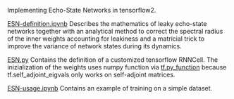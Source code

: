 Implementing Echo-State Networks in tensorflow2.

[ESN-definition.ipynb](ESN-definition.ipynb) Describes the mathematics of leaky echo-state 
networks together with an analytical method to correct the spectral radius of the inner weights 
accounting for leakiness and a matricial trick to improve the variance of network states 
during its dynamics.

[ESN.py](ESN.py) Contains the definition of a customized tensorflow RNNCell. 
The inizialization of the weights uses numpy function via [tf.py_function](https://www.tensorflow.org/api_docs/python/tf/py_function) 
because tf.self_adjoint_eigvals only works on self-adjoint matrices.
 
[ESN-usage.ipynb](ESN-usage.ipynb) Contains an example of training on a simple dataset. 
